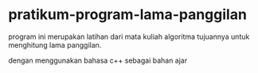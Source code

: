 # pratikum-program-lama-panggilan
program ini merupakan latihan dari mata kuliah algoritma tujuannya untuk menghitung lama panggilan.


dengan menggunakan bahasa c++ sebagai bahan ajar
